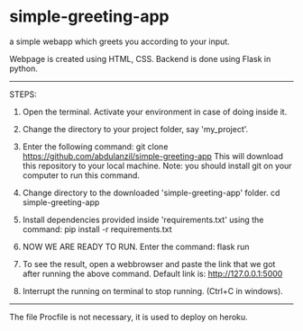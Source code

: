 # simple-greeting-app
a simple webapp which greets you according to your input.

Webpage is created using HTML, CSS. Backend is done using Flask in python.

- - - - - - - - - - - - - - - - - - - - - - - - - - - - - - - - - - - - - - - - - - -

STEPS:

1. Open the terminal. 
    Activate your environment in case of doing inside it.
    
2. Change the directory to your project folder, say 'my_project'.

3. Enter the following command:
      git clone https://github.com/abdulanzil/simple-greeting-app
   This will download this repository to your local machine.
   Note: you should install git on your computer to run this command.

4. Change directory to the downloaded 'simple-greeting-app' folder.
      cd simple-greeting-app

5. Install dependencies provided inside 'requirements.txt' using the command:
      pip install -r requirements.txt
      
6. NOW WE ARE READY TO RUN. Enter the command:
      flask run
      
7. To see the result, open a webbrowser and paste the link that we got after running the above command. 
   Default link is: http://127.0.0.1:5000

8. Interrupt the running on terminal to stop running. (Ctrl+C in windows).

- - - - - - - - - - - - - - - - - - - - - - - - - - - - - - - - - - - - - - - - - - -

The file Procfile is not necessary, it is used to deploy on heroku.
